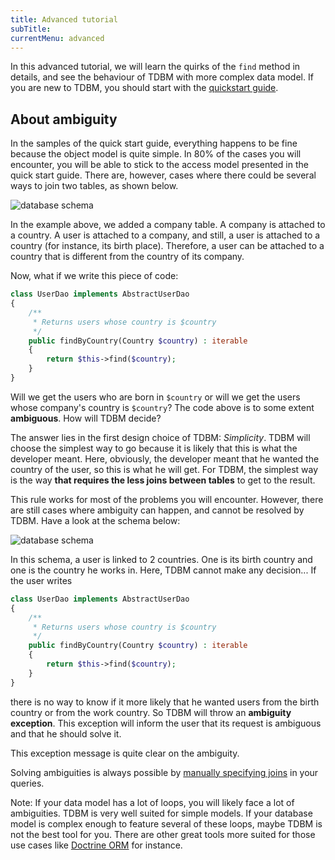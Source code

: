 ```yaml
---
title: Advanced tutorial
subTitle: 
currentMenu: advanced
---
```


In this advanced tutorial, we will learn the quirks of the `find` method in details, and see the behaviour of TDBM with more complex data model.
If you are new to TDBM, you should start with the [quickstart guide](quickstart.md).
	
About ambiguity
---------------

In the samples of the quick start guide, everything happens to be fine because the object model is quite simple. In 80% of the cases you will encounter, you will be able to stick to the access model presented in the quick start guide. There are, however, cases where there could be several ways to join two tables, as shown below.

![database schema](images/schema2.png)

In the example above, we added a company table. A company is attached to a country. A user is attached to a company, and still, a user is attached to a country (for instance, its birth place). Therefore, a user can be attached to a country that is different from the country of its company.

Now, what if we write this piece of code:

```php
class UserDao implements AbstractUserDao
{
    /**
     * Returns users whose country is $country
     */
    public findByCountry(Country $country) : iterable
    {
        return $this->find($country);
    }
}
```

Will we get the users who are born in `$country` or will we get the users whose company's country is `$country`? The code above is to some extent **ambiguous**. How will TDBM decide?

The answer lies in the first design choice of TDBM: _Simplicity_. TDBM will choose the simplest way to go because it is likely that this is what the developer meant. Here, obviously, the developer meant that he wanted the country of the user, so this is what he will get.
For TDBM, the simplest way is the way **that requires the less joins between tables** to get to the result.

This rule works for most of the problems you will encounter. However, there are still cases where ambiguity can happen, and cannot be resolved by TDBM. Have a look at the schema below:

![database schema](images/schema3.png)

In this schema, a user is linked to 2 countries. One is its birth country and one is the country he works in. Here, TDBM cannot make any decision... If the user writes

```php
class UserDao implements AbstractUserDao
{
    /**
     * Returns users whose country is $country
     */
    public findByCountry(Country $country) : iterable
    {
        return $this->find($country);
    }
}
```

there is no way to know if it more likely that he wanted users from the birth country or from the work country. So TDBM will throw an **ambiguity exception**. This exception will inform the user that its request is ambiguous and that he should solve it.

This exception message is quite clear on the ambiguity.

Solving ambiguities is always possible by [manually specifying joins](quickstart.html#joins-ans-filters) in your queries.

<div class="alert alert-warning">Note: If your data model has a lot of loops, you will likely face a lot of ambiguities. TDBM is very well suited for simple models. If your database model is complex enough to feature several of these loops, maybe TDBM is not the best tool for you. There are other great tools more suited for those use cases like <a href="http://docs.doctrine-project.org/projects/doctrine-orm/en/latest/">Doctrine ORM</a> for instance.</div>
